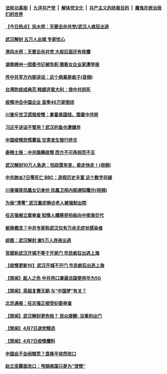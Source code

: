 ####  [法轮功真相](../../../../basic/blob/master/README.md?t=04081801) &nbsp;|&nbsp; [九评共产党](../../../../9ping.md/blob/master/README.md?t=04081801) &nbsp;|&nbsp; [解体党文化](../../../../jtdwh.md/blob/master/README.md?t=04081801)  &nbsp;|&nbsp; [共产主义的终极目的](../../../../gczydzjmd.md/blob/master/README.md?t=04081801) &nbsp;|&nbsp; [魔鬼在统治我们的世界](../../../../mgztzwmdsj.md/blob/master/README.md?t=04081801) 

#### [【今日热点】风水师：天要击杀共党/武汉人疯狂出逃](../pages/prog204/a102818569.md?t=04081801) 

#### [武汉解封 五万人出城 专家忧心](../pages/prog204/a102818542.md?t=04081801) 

#### [港风水师：天要击杀共党 大疫后面还有核爆](../pages/prog204/a102818504.md?t=04081801) 

#### [湖南郴州一团委书记被免职 猥亵女企业家遭举报](../pages/prog204/a102818409.md?t=04081801) 

#### [传中共军方内部讲话：这个病毒是疯子(音频)](../pages/prog204/a102817721.md?t=04081801) 

#### [台湾防疫成典范 韩媒评意大利：信中共则死](../pages/prog204/a102818415.md?t=04081801) 

#### [疫情冲击中国企业 首季46万家倒闭](../pages/prog204/a102818395.md?t=04081801) 

#### [川普斥世卫谎报疫情：拿着美国钱，围着中共转](../pages/prog204/a102818393.md?t=04081801) 

#### [习近平讲话不管用？武汉的鱼也遭嫌弃](../pages/prog204/a102818383.md?t=04081801) 

#### [中国疫情恐慌蔓延 甘肃发生银行挤兑](../pages/prog204/a102818365.md?t=04081801) 

#### [泰晤士报：中共隐瞒疫情 西方不可再视而不见](../pages/prog204/a102818364.md?t=04081801) 

#### [武汉解封10万人急逃：怕政策有变，能走快走！(视频)](../pages/prog204/a102818335.md?t=04081801) 

#### [中共肺炎7日零死亡 BBC：造假历史丰富 这个数字存疑](../pages/prog204/a102818332.md?t=04081801) 

#### [川普揭穿凤凰女记身份 凤凰卫视内部通知曝光(视频)](../pages/prog204/a102818333.md?t=04081801) 

#### [为保“清零” 武汉重症确诊老人被强制出院](../pages/prog204/a102818219.md?t=04081801) 

#### [任志强被立案审查 知情人曝蔡奇拍板向中南海交代](../pages/prog204/a102818252.md?t=04081801) 

#### [偷换概念？中共专家称武汉仅有万余无症状感染者](../pages/prog204/a102818211.md?t=04081801) 

#### [组图：武汉解封 逾5万人连夜出逃](../pages/prog204/a102818220.md?t=04081801) 

#### [官媒称武汉开城不等于开家门 市民疯狂出逃上海](../pages/prog204/a102818007.md?t=04081801) 


#### [【疫情更新10】武汉开城不开门 市民疯狂出逃上海](../pages/prog204/a102816630.md?t=04081801) 

#### [【禁闻】趁人之危 中共用口罩逼法国使用华为5G](../pages/prog204/a102818185.md?t=04081801) 

#### [【禁闻】英超复赛无期 与“中国梦”有关？](../pages/prog204/a102818140.md?t=04081801) 

#### [北京通报：任志强正接受纪委审查](../pages/prog204/a102818096.md?t=04081801) 

#### [【禁闻】武汉解封更危险？ 民众提醒: 没事别出门](../pages/prog204/a102818082.md?t=04081801) 

#### [【禁闻】4月7日退党精选](../pages/prog204/a102818098.md?t=04081801) 

#### [【禁闻】4月7日疫情爆料](../pages/prog204/a102818100.md?t=04081801) 

#### [中国会不会闹粮荒？袁隆平突然改口](../pages/prog204/a102817989.md?t=04081801) 

#### [赵立坚露面改口：甩锅美国只是为“泄愤”](../pages/prog204/a102818011.md?t=04081801) 

